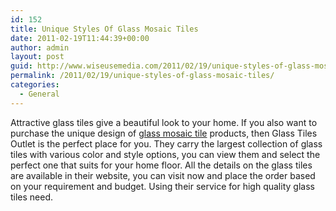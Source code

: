 ```yaml
---
id: 152
title: Unique Styles Of Glass Mosaic Tiles
date: 2011-02-19T11:44:39+00:00
author: admin
layout: post
guid: http://www.wiseusemedia.com/2011/02/19/unique-styles-of-glass-mosaic-tiles/
permalink: /2011/02/19/unique-styles-of-glass-mosaic-tiles/
categories:
  - General
---
```

Attractive glass tiles give a beautiful look to your home. If you also want to purchase the unique design of [glass mosaic tile](http://www.glasstilesoutlet.com/glass-mosaic-tiles.asp) products, then Glass Tiles Outlet is the perfect place for you. They carry the largest collection of glass tiles with various color and style options, you can view them and select the perfect one that suits for your home floor. All the details on the glass tiles are available in their website, you can visit now and place the order based on your requirement and budget. Using their service for high quality glass tiles need.